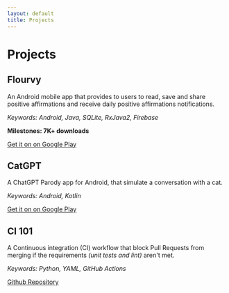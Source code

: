```yaml
---
layout: default
title: Projects
---
```


# Projects

<!-- 
-----------------
TEMPLATE
-----------------

## App Name

Description

*Keywords: X*

Milestones: downloads, etc..

[link](link)
-->


## Flourvy

An Android mobile app that provides to users to read, save and share positive affirmations and receive daily positive affirmations notifications.

*Keywords: Android, Java, SQLite, RxJava2, Firebase*

**Milestones: 7K+ downloads**

[Get it on on Google Play](https://play.google.com/store/apps/details?id=com.elife.flourvy)



## CatGPT

A ChatGPT Parody app for Android, that simulate a conversation with a cat.

*Keywords: Android, Kotlin*

[Get it on on Google Play](https://play.google.com/store/apps/details?id=com.elife.catgpt)


<!-- 
## Hacker Test

An Android mobile app that helps developers to prepare for their tech interviews.

*Keywords: Android, Kotlin, SQLite, Firebase*

[Get it on on Google Play](https://play.google.com/store/apps/details?id=com.elife.hackertest)
-->


## CI 101

A Continuous integration (CI) workflow that block Pull Requests from merging if the requirements *(unit tests and lint)* aren't met.

*Keywords: Python, YAML, GitHub Actions*

[Github Repository](https://github.com/driouecheMed/ci-101)
